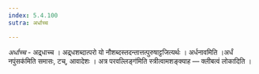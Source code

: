 ```yaml
---
index: 5.4.100
sutra: अर्धाच्च

---
```

_अर्धाच्च_ - अद्र्धाच्च । अद्र्धशब्दात्परो यो नौशब्दस्तदन्तात्तत्पुरुषाट्टजित्यर्थः । अर्धनावमिति ।अर्धं नपुंसक॑मिति समासः, टच्, आवादेशः । अत्र परवल्लिङ्ग॑मिति स्त्रीत्वामशङ्क्याह — क्लीबत्वं लोकादिति । 